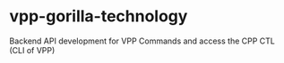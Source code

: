 # vpp-gorilla-technology
Backend API development for VPP Commands and access the CPP CTL (CLI of VPP)
